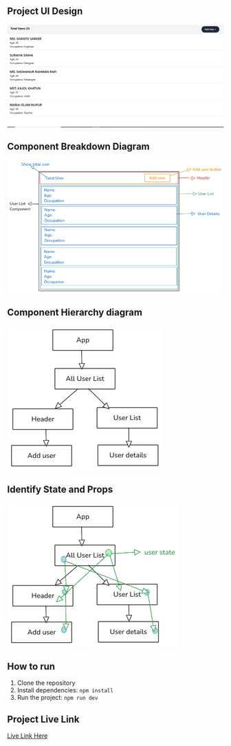 
## Project UI Design

![UI Design](public/images/Task-4-Design-UI.PNG)

## Component Breakdown Diagram

![Component Breakdown Diagram](public/images/Task-4-Breakdown-diagram.png)

## Component Hierarchy diagram

![Component Hierarchy diagram](public/images/Task-4-Hierarchy-diagram.png)

## Identify State and Props

![Identify State and Props](public/images/Task-3-Identify-State-and-Props.png)

## How to run

1. Clone the repository
2. Install dependencies: `npm install`
3. Run the project: `npm run dev`


## Project Live Link

[Live Link Here](https://react-with-tapascript-task-4.vercel.app/)